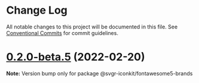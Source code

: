 # Change Log

All notable changes to this project will be documented in this file.
See [Conventional Commits](https://conventionalcommits.org) for commit guidelines.

# [0.2.0-beta.5](https://github.com/svgr-iconkit/svgr-iconkit/compare/v0.2.0-beta.4...v0.2.0-beta.5) (2022-02-20)

**Note:** Version bump only for package @svgr-iconkit/fontawesome5-brands
